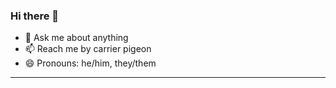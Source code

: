 ### Hi there 👋

- 💬 Ask me about anything
- 📫 Reach me by carrier pigeon 
- 😄 Pronouns: he/him, they/them
****
<!--
**knoxell/knoxell** is a ✨ _special_ ✨ repository because its `README.md` (this file) appears on your GitHub profile.

Here are some ideas to get you started:
- 📚 I‘m currently 
- 🔭 I’m currently working on ...
- 🌱 I’m currently learning ...
- 👯 I’m looking to collaborate on ...
- 🤔 I’m looking for help with ...
- ⚡ Fun fact: ...
-->
